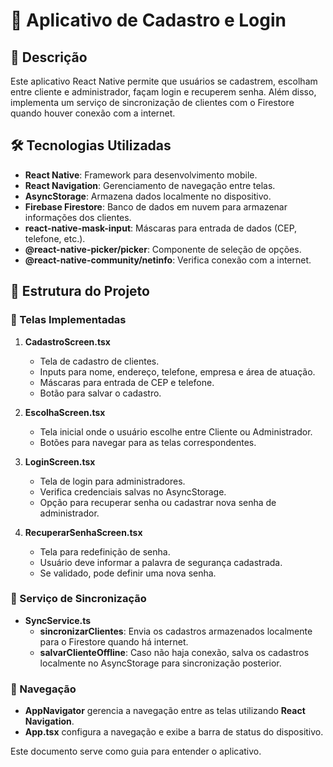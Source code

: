 # 📱 Aplicativo de Cadastro e Login

## 📌 Descrição
Este aplicativo React Native permite que usuários se cadastrem, escolham entre cliente e administrador, façam login e recuperem senha. Além disso, implementa um serviço de sincronização de clientes com o Firestore quando houver conexão com a internet.

## 🛠️ Tecnologias Utilizadas
- **React Native**: Framework para desenvolvimento mobile.
- **React Navigation**: Gerenciamento de navegação entre telas.
- **AsyncStorage**: Armazena dados localmente no dispositivo.
- **Firebase Firestore**: Banco de dados em nuvem para armazenar informações dos clientes.
- **react-native-mask-input**: Máscaras para entrada de dados (CEP, telefone, etc.).
- **@react-native-picker/picker**: Componente de seleção de opções.
- **@react-native-community/netinfo**: Verifica conexão com a internet.

## 📂 Estrutura do Projeto

### 📌 Telas Implementadas

1. **CadastroScreen.tsx**
   - Tela de cadastro de clientes.
   - Inputs para nome, endereço, telefone, empresa e área de atuação.
   - Máscaras para entrada de CEP e telefone.
   - Botão para salvar o cadastro.

2. **EscolhaScreen.tsx**
   - Tela inicial onde o usuário escolhe entre Cliente ou Administrador.
   - Botões para navegar para as telas correspondentes.

3. **LoginScreen.tsx**
   - Tela de login para administradores.
   - Verifica credenciais salvas no AsyncStorage.
   - Opção para recuperar senha ou cadastrar nova senha de administrador.

4. **RecuperarSenhaScreen.tsx**
   - Tela para redefinição de senha.
   - Usuário deve informar a palavra de segurança cadastrada.
   - Se validado, pode definir uma nova senha.

### 🔄 Serviço de Sincronização

- **SyncService.ts**
  - **sincronizarClientes**: Envia os cadastros armazenados localmente para o Firestore quando há internet.
  - **salvarClienteOffline**: Caso não haja conexão, salva os cadastros localmente no AsyncStorage para sincronização posterior.

### 🚀 Navegação
- **AppNavigator** gerencia a navegação entre as telas utilizando **React Navigation**.
- **App.tsx** configura a navegação e exibe a barra de status do dispositivo.

Este documento serve como guia para entender  o aplicativo. 

